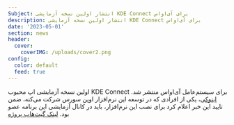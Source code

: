 ```yaml
---
Subject: انتشار اولین نسخه آزمایشی KDE Connect برای آی‌اواس
description: انتشار اولین نسخه آزمایشی KDE Connect برای آی‌اواس
date: '2023-05-01'
section: news
header:
  cover:
    coverIMG: /uploads/cover2.png
config:
  color: default
  feed: true
---
```

اولین نسخه آزمایشی اپ محبوب KDE Connect برای سیستم‌عامل آی‌اواس منتشر شد. [اینوکی](https://twitter.com/iiinoki_en)، یکی از افرادی که در توسعه این نرم‌افزار اوپن سورس شرکت می‌کنه، ضمن تایید این خبر اعلام کرد برای نصب این نرم‌افزار، باید در کانال آزمایشی این برنامه عضو بود. [لینک گیت‌هاب پروژه](https://github.com/KDE/kdeconnect-ios)
